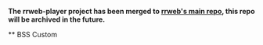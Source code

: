**The rrweb-player project has been merged to [rrweb's main repo](https://github.com/rrweb-io/rrweb/blob/master/packages/rrweb-player/README.md), this repo will be archived in the future.**

** BSS Custom
